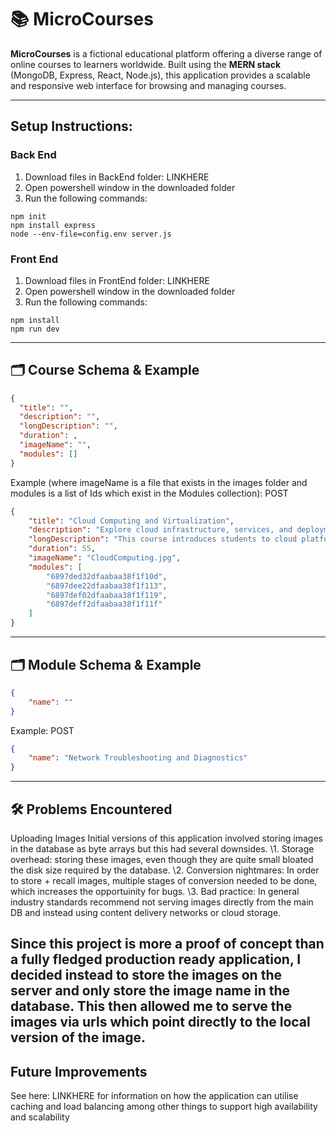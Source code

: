 # 📚 MicroCourses

**MicroCourses** is a fictional educational platform offering a diverse range of online courses to learners worldwide. Built using the **MERN stack** (MongoDB, Express, React, Node.js), this application provides a scalable and responsive web interface for browsing and managing courses.

---
## Setup Instructions:
### Back End

1. Download files in BackEnd folder: LINKHERE
2. Open powershell window in the downloaded folder
3. Run the following commands:
```
npm init
npm install express
node --env-file=config.env server.js
```

### Front End

1. Download files in FrontEnd folder: LINKHERE
2. Open powershell window in the downloaded folder
3. Run the following commands:

```
npm install
npm run dev
```

---
## 🗂️ Course Schema & Example

```json
{
  "title": "",
  "description": "",
  "longDescription": "",
  "duration": ,
  "imageName": "",
  "modules": []
}
```

Example (where imageName is a file that exists in the images folder and modules is a list of Ids which exist in the Modules collection):
POST
```json
{
    "title": "Cloud Computing and Virtualization",
    "description": "Explore cloud infrastructure, services, and deployment models.",
    "longDescription": "This course introduces students to cloud platforms such as AWS and Azure, covering virtualization, containerization, and cloud architecture. Students will gain hands-on experience with cloud services and deployment strategies.",
    "duration": 55,
    "imageName": "CloudComputing.jpg",
    "modules": [
        "6897ded32dfaabaa38f1f10d",
        "6897dee22dfaabaa38f1f113",
        "6897def02dfaabaa38f1f119",
        "6897deff2dfaabaa38f1f11f"
    ]
}
```
---

## 🗂️ Module Schema & Example
```json
{
    "name": ""
}
```

Example:
POST
```json
{
    "name": "Network Troubleshooting and Diagnostics"
}
```
---
## 🛠️ Problems Encountered
Uploading Images
Initial versions of this application involved storing images in the database as byte arrays but this had several downsides.
\1. Storage overhead: storing these images, even though they are quite small bloated the disk size required by the database.
\2. Conversion nightmares: In order to store + recall images, multiple stages of conversion needed to be done, which increases the opportuinity for bugs.
\3. Bad practice: In general industry standards recommend not serving images directly from the main DB and instead using content delivery networks or cloud
    storage.

Since this project is more a proof of concept than a fully fledged production ready application, I decided instead to store the images on the server and only store the image name in the database. This then allowed me to serve the images via urls which point directly to the local version of the image.
---
## Future Improvements
See here: LINKHERE for information on how the application can utilise caching and load balancing among other things to support high availability and scalability
